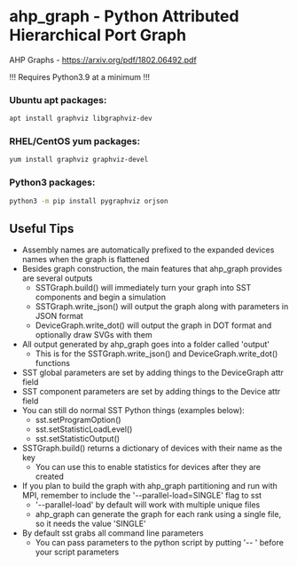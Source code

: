 # ahp_graph - Python Attributed Hierarchical Port Graph
AHP Graphs - https://arxiv.org/pdf/1802.06492.pdf

!!! Requires Python3.9 at a minimum !!!

### Ubuntu apt packages:
```Bash
apt install graphviz libgraphviz-dev
```
### RHEL/CentOS yum packages:
```Bash
yum install graphviz graphviz-devel
```
### Python3 packages:
```Bash
python3 -m pip install pygraphviz orjson
```

## Useful Tips
- Assembly names are automatically prefixed to the expanded devices names when the graph is flattened
- Besides graph construction, the main features that ahp_graph provides are several outputs
  - SSTGraph.build() will immediately turn your graph into SST components and begin a simulation
  - SSTGraph.write_json() will output the graph along with parameters in JSON format
  - DeviceGraph.write_dot() will output the graph in DOT format and optionally draw SVGs with them
- All output generated by ahp_graph goes into a folder called 'output'
  - This is for the SSTGraph.write_json() and DeviceGraph.write_dot() functions
- SST global parameters are set by adding things to the DeviceGraph attr field
- SST component parameters are set by adding things to the Device attr field
- You can still do normal SST Python things (examples below):
  - sst.setProgramOption()
  - sst.setStatisticLoadLevel()
  - sst.setStatisticOutput()
- SSTGraph.build() returns a dictionary of devices with their name as the key
  - You can use this to enable statistics for devices after they are created
- If you plan to build the graph with ahp_graph partitioning and run with MPI, remember to include the '--parallel-load=SINGLE' flag to sst
  - '--parallel-load' by default will work with multiple unique files
  - ahp_graph can generate the graph for each rank using a single file, so it needs the value 'SINGLE'
- By default sst grabs all command line parameters
  - You can pass parameters to the python script by putting '-- ' before your script parameters
